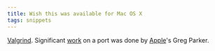 ```yaml
---
title: Wish this was available for Mac OS X
tags: snippets
---
```


[Valgrind](http://valgrind.org/). Significant [work](http://sourceforge.net/mailarchive/message.php?msg_name=17939.7574.8616.744921%40kaazh.pair.com) on a port was done by [Apple](http://wincent.dev/wiki/Apple)'s Greg Parker.
